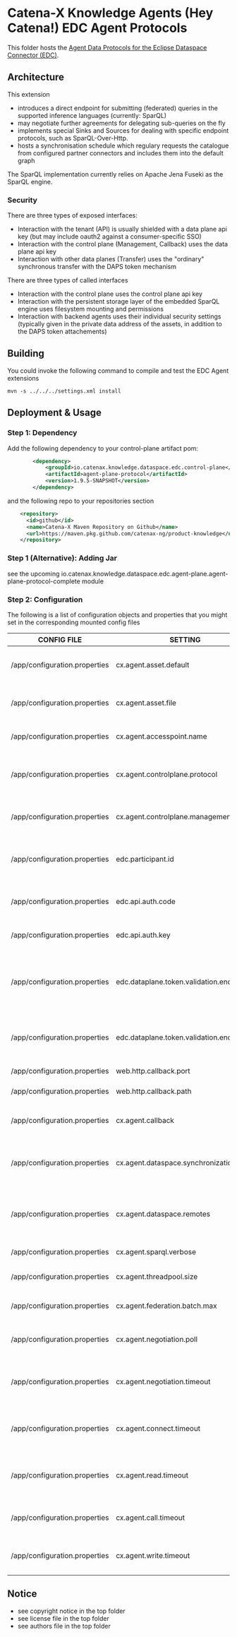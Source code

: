 # Catena-X Knowledge Agents (Hey Catena!) EDC Agent Protocols

This folder hosts the [Agent Data Protocols for the Eclipse Dataspace Connector (EDC)](https://projects.eclipse.org/projects/technology.dataspaceconnector).

## Architecture

This extension
- introduces a direct endpoint for submitting (federated) queries in the supported inference languages (currently: SparQL)
- may negotiate further agreements for delegating sub-queries on the fly
- implements special Sinks and Sources for dealing with specific endpoint protocols, such as SparQL-Over-Http.
- hosts a synchronisation schedule which regulary requests the catalogue from configured partner connectors and includes them into the default graph

The SparQL implementation currently relies on Apache Jena Fuseki as the SparQL engine.

### Security

There are three types of exposed interfaces:
* Interaction with the tenant (API) is usually shielded with a data plane api key (but may include oauth2 against a consumer-specific SSO)
* Interaction with the control plane (Management, Callback) uses the data plane api key
* Interaction with other data planes (Transfer) uses the "ordinary" synchronous transfer with the DAPS token mechanism

There are three types of called interfaces 
* Interaction with the control plane uses the control plane api key
* Interaction with the persistent storage layer of the embedded SparQL engine uses filesystem mounting and permissions
* Interaction with backend agents uses their individual security settings (typically given in the private data address of the assets, in addition to the DAPS token attachements)

## Building

You could invoke the following command to compile and test the EDC Agent extensions

```console
mvn -s ../../../settings.xml install
```

## Deployment & Usage

### Step 1: Dependency

Add the following dependency to your control-plane artifact pom:

```xml
        <dependency>
            <groupId>io.catenax.knowledge.dataspace.edc.control-plane</groupId>
            <artifactId>agent-plane-protocol</artifactId>
            <version>1.9.5-SNAPSHOT</version>
        </dependency>
```

and the following repo to your repositories section

```xml
    <repository>
      <id>github</id>
      <name>Catena-X Maven Repository on Github</name>
      <url>https://maven.pkg.github.com/catenax-ng/product-knowledge</url>
    </repository> 
```

### Step 1 (Alternative): Adding Jar

see the upcoming io.catenax.knowledge.dataspace.edc.agent-plane.agent-plane-protocol-complete module

### Step 2: Configuration  

The following is a list of configuration objects and properties that you might set in the corresponding mounted config files

| CONFIG FILE                   | SETTING                                         | Required | Default/Example                                                | Description                                                                                                                             | List |
|-------------------------------|-------------------------------------------------|----------|----------------------------------------------------------------|-----------------------------------------------------------------------------------------------------------------------------------------|------|
| /app/configuration.properties | cx.agent.asset.default                          |          | urn:x-arq:DefaultGraph                                         | Name of the default (local) graph (federated data catalogue)                                                                            |      | 
| /app/configuration.properties | cx.agent.asset.file                             |          | https://www.w3id.org/catenax/ontology,dataspace.ttl            | A comma-separated list of initial knowledge/triples  for the default graph                                                              |      | 
| /app/configuration.properties | cx.agent.accesspoint.name                       |          | api                                                            | Internal name in Fuseki for the agent endpoint                                                                                          |      | 
| /app/configuration.properties | cx.agent.controlplane.protocol                  | (X)      | http://oem-control-plane:8182                                  | Protocol Endpoint of the providing control plane (for easy access to local graphs/skills)                                               |      | 
| /app/configuration.properties | cx.agent.controlplane.management                | X        | http://oem-control-plane:8181/management/v2                    | Data Management Endpoint of the consuming control plane                                                                                 |      | 
| /app/configuration.properties | edc.participant.id                              | (X)      | BPNL00000DUMMY                                                 | business partner number under which the consuming control plane operates                                                                |      | 
| /app/configuration.properties | edc.api.auth.code                               | (X)      | X-Api-Key                                                      | Authentication Header for consuming control plane                                                                                       |      | 
| /app/configuration.properties | edc.api.auth.key                                | (X)      | ****                                                           | Authentication Secret for consuming control plane                                                                                       |      | 
| /app/configuration.properties | edc.dataplane.token.validation.endpoint         | X        | http://localhost:8082/api/validation/                          | Token validation endpoint for consuming/providing plane (if single control plane) or the address of the integrated switching validator) |      | 
| /app/configuration.properties | edc.dataplane.token.validation.endpoints.<name> | (X)      | http://oem-control-plane:9999/control/token                    | Additional token validation endpoints to switch between (if multiple control planes)                                                    |      | 
| /app/configuration.properties | web.http.callback.port                          | X        | 8187                                                           | Callback endpoint port                                                                                                                  |      | 
| /app/configuration.properties | web.http.callback.path                          | X        | /callback                                                      | Callback endpoint path prefix                                                                                                           |      | 
| /app/configuration.properties | cx.agent.callback                               | X        | http://oem-data-plane:8187/callback/endpoint-data-reference    | Callback endpoint full address for control plane feedback (see above)                                                                   |      | 
| /app/configuration.properties | cx.agent.dataspace.synchronization              |          | -1/60000                                                       | If positive, number of seconds between each catalogue synchronization attempt                                                           |      | 
| /app/configuration.properties | cx.agent.dataspace.remotes                      |          | http://consumer-edc-control:8282,http://tiera-edc-control:8282 | Comma-separated list of Business Partner Control Plane Urls (which host the IDS catalogue endpoint)                                     |      | 
| /app/configuration.properties | cx.agent.sparql.verbose                         |          | false                                                          | Controls the verbosity of the SparQL Engine)                                                                                            |      | 
| /app/configuration.properties | cx.agent.threadpool.size                        |          | 4                                                              | Number of threads for batch/synchronisation processing                                                                                  |      | 
| /app/configuration.properties | cx.agent.federation.batch.max                   |          | 9223372036854775807                                            | Maximal number of tuples to send in one query                                                                                           |      | 
| /app/configuration.properties | cx.agent.negotiation.poll                       |          |                                                                | Number of milliseconds between negotiation status checks                                                                                |      | 
| /app/configuration.properties | cx.agent.negotiation.timeout                    |          |                                                                | Number of milliseconds after which a pending negotiation is regarded as stale                                                           |      | 
| /app/configuration.properties | cx.agent.connect.timeout                        |          |                                                                | Number of milliseconds after which a connection attempt is regarded as stale                                                            |      | 
| /app/configuration.properties | cx.agent.read.timeout                           |          | 1080000                                                        | Number of milliseconds after which a reading attempt is regarded as stale                                                               |      | 
| /app/configuration.properties | cx.agent.call.timeout                           |          |                                                                | Number of milliseconds after which a complete call is regarded as stale                                                                 |      | 
| /app/configuration.properties | cx.agent.write.timeout                          |          |                                                                | Number of milliseconds after which a write attempt is regarded as stale                                                                 |      | 

## Notice

* see copyright notice in the top folder
* see license file in the top folder
* see authors file in the top folder
